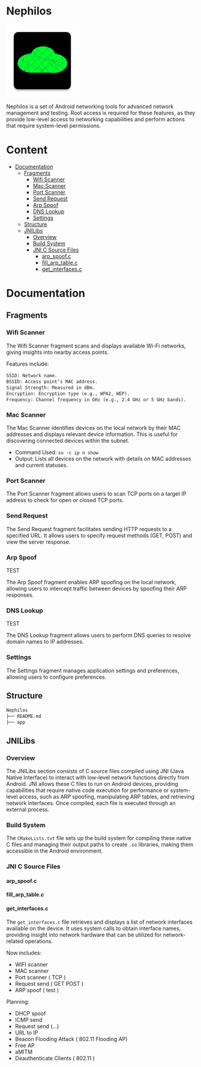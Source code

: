 # Nephilos

![](./app/src/main/res/mipmap-xxxhdpi/ic_launcher.webp "Nephilos")

Nephilos is a set of Android networking tools for advanced network management and testing. Root access is required for these features, as they provide low-level access to networking capabilities and perform actions that require system-level permissions.

# Content

- [Documentation](#documentation)
    - [Fragments](#fragments)
        - [Wifi Scanner](#wifi-scanner)
        - [Mac Scanner](#mac-scanner)
        - [Port Scanner](#port-scanner)
        - [Send Request](#send-request)
        - [Arp Spoof](#arp-spoof)
        - [DNS Lookup](#dns-lookup)
        - [Settings](#settings)
    - [Structure](#structure)
    - [JNILibs](#jnilibs)
        - [Overview](#overview)
        - [Build System](#build-system)
        - [JNI C Source Files](#jni-c-source-files)
          - [arp_spoof.c](#arp_spoofc)
          - [fill_arp_table.c](#fill_arp_tablec)
          - [get_interfaces.c](#get_interfacesc)

# Documentation

## Fragments

### Wifi Scanner

The Wifi Scanner fragment scans and displays available Wi-Fi networks, giving insights into nearby access points.

Features include:

```
SSID: Network name.
BSSID: Access point’s MAC address.
Signal Strength: Measured in dBm.
Encryption: Encryption type (e.g., WPA2, WEP).
Frequency: Channel frequency in GHz (e.g., 2.4 GHz or 5 GHz bands).
```

### Mac Scanner

The Mac Scanner identifies devices on the local network by their MAC addresses and displays relevant device information. This is useful for discovering connected devices within the subnet.

- Command Used: `su -c ip n show`
- Output: Lists all devices on the network with details on MAC addresses and current statuses.

### Port Scanner

The Port Scanner fragment allows users to scan TCP ports on a target IP address to check for open or closed TCP ports.

### Send Request

The Send Request fragment facilitates sending HTTP requests to a specified URL. It allows users to specify request methods (GET, POST) and view the server response.

### Arp Spoof

TEST

The Arp Spoof fragment enables ARP spoofing on the local network, allowing users to intercept traffic between devices by spoofing their ARP responses.


### DNS Lookup

TEST

The DNS Lookup fragment allows users to perform DNS queries to resolve domain names to IP addresses.

### Settings

The Settings fragment manages application settings and preferences, allowing users to configure preferences.

## Structure

```
Nephilos
├── README.md
├── app

```

## JNILibs

### Overview

The JNILibs section consists of C source files compiled using JNI (Java Native Interface) to interact with low-level network functions directly from Android. JNI allows these C files to run on Android devices, providing capabilities that require native code execution for performance or system-level access, such as ARP spoofing, manipulating ARP tables, and retrieving network interfaces. Once compiled, each file is executed through an external process.

### Build System

The `CMakeLists.txt` file sets up the build system for compiling these native C files and managing their output paths to create `.so` libraries, making them accessible in the Android environment.

### JNI C Source Files

#### arp_spoof.c
#### fill_arp_table.c
#### get_interfaces.c

The `get_interfaces.c` file retrieves and displays a list of network interfaces available on the device. It uses system calls to obtain interface names, providing insight into network hardware that can be utilized for network-related operations.



Now includes:
- WIFI scanner
- MAC scanner
- Port scanner ( TCP )
- Request send ( GET POST )
- ARP spoof ( test )

Planning:
- DHCP spoof
- ICMP send
- Request send (...)
- URL to IP
- Beacon Flooding Attack ( 802.11 Flooding AP)
- Free AP
- aMITM
- Deauthenticate Clients ( 802.11 )
